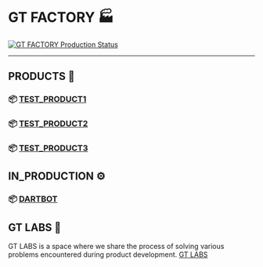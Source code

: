 # GT FACTORY 🏭

[![GT FACTORY Production Status](https://github-readme-activity-graph.vercel.app/graph?username=38GT&custom_title=Production%20Line%20Status&hide_border=true&theme=high-contrast)](https://github.com/ashutosh00710/github-readme-activity-graph)

---

## PRODUCTS 🚀

### 📦 [**TEST_PRODUCT1**](https://github.com/38GT/DARTBOT)
### 📦 [**TEST_PRODUCT2**](https://github.com/38GT/DARTBOT)
### 📦 [**TEST_PRODUCT3**](https://github.com/38GT/DARTBOT)


## IN_PRODUCTION ⚙️
### 📦 [**DARTBOT**](https://github.com/38GT/DARTBOT)

## GT LABS 🔬

GT LABS is a space where we share the process of solving various problems encountered during product development.
[GT LABS](https://38gt.github.io)

